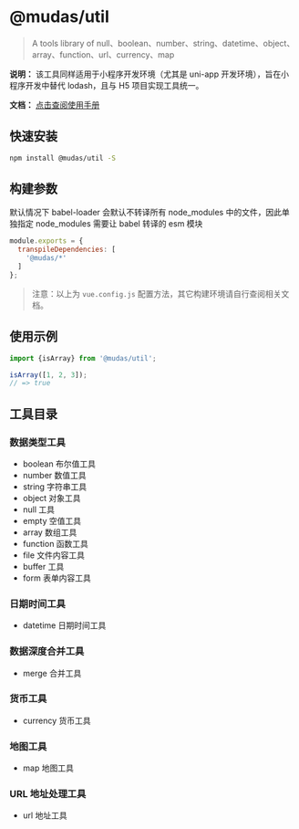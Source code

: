 # @mudas/util

> A tools library of null、boolean、number、string、datetime、object、array、function、url、currency、map

**说明：**
该工具同样适用于小程序开发环境（尤其是 uni-app 开发环境），旨在小程序开发中替代 lodash，且与 H5 项目实现工具统一。

**文档：** [点击查阅使用手册](https://aosnow.github.io/util/)


## 快速安装
```bash
npm install @mudas/util -S
```

## 构建参数
默认情况下 babel-loader 会默认不转译所有 node_modules 中的文件，因此单独指定 node_modules 需要让 babel 转译的 esm 模块
```js
module.exports = {
  transpileDependencies: [
    '@mudas/*'
  ]
};
```
> 注意：以上为 `vue.config.js` 配置方法，其它构建环境请自行查阅相关文档。

## 使用示例
```js
import {isArray} from '@mudas/util';

isArray([1, 2, 3]);
// => true
```

## 工具目录
### 数据类型工具
- boolean 布尔值工具
- number 数值工具
- string 字符串工具
- object 对象工具
- null 工具
- empty 空值工具
- array 数组工具
- function 函数工具
- file 文件内容工具
- buffer 工具
- form 表单内容工具
### 日期时间工具
- datetime 日期时间工具
### 数据深度合并工具
- merge 合并工具
### 货币工具
- currency 货币工具
### 地图工具
- map 地图工具
### URL 地址处理工具
- url 地址工具

